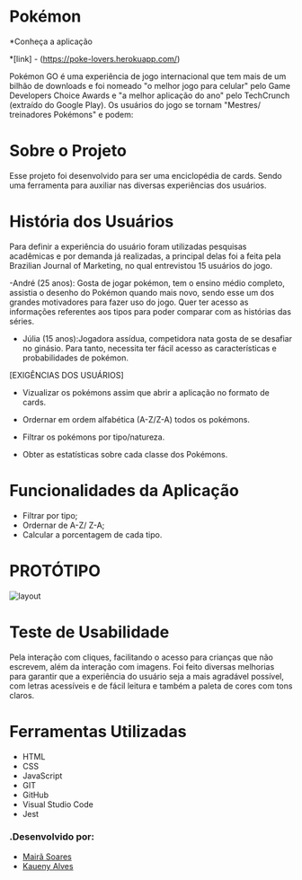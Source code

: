 # Pokémon

*Conheça a aplicação

*[link] - (https://poke-lovers.herokuapp.com/)

​Pokémon GO é uma experiência de jogo internacional que tem mais de um bilhão de
downloads e foi nomeado "o melhor jogo para celular" pelo Game Developers Choice
Awards e "a melhor aplicação do ano" pelo TechCrunch (extraído do Google Play).
Os usuários do jogo se tornam "Mestres/ treinadores Pokémons" e podem:

# Sobre o Projeto
Esse projeto foi desenvolvido para ser uma enciclopédia de cards. Sendo uma ferramenta
para auxiliar nas diversas experiências dos usuários.

# História dos Usuários
Para definir a experiência do usuário foram utilizadas pesquisas acadêmicas e por demanda já realizadas, a principal delas foi a feita pela Brazilian Journal of Marketing, no qual entrevistou 15 usuários do jogo.

-André (25 anos): Gosta de jogar pokémon, tem o ensino médio completo, assistia o desenho do Pokémon quando mais novo, sendo esse um dos grandes motivadores para fazer uso do jogo. Quer ter acesso as informações referentes aos tipos para poder comparar com as histórias das séries.

- Júlia (15 anos):Jogadora assídua, competidora nata gosta de se desafiar no ginásio. Para tanto, necessita ter fácil acesso as características e probabilidades de pokémon.

[EXIGÊNCIAS DOS USUÁRIOS]
- Vizualizar os pokémons assim que abrir a aplicação no formato de cards.

- Ordernar em ordem alfabética (A-Z/Z-A) todos os pokémons.

- Filtrar os pokémons por tipo/natureza.

- Obter as estatísticas sobre cada classe dos Pokémons.

# Funcionalidades da Aplicação

* Filtrar por tipo;
* Ordernar de A-Z/ Z-A;
* Calcular a porcentagem de cada tipo.

# PROTÓTIPO
![layout](src/img/protótipo.jpeg)

# Teste de Usabilidade
Pela interação com cliques, facilitando o acesso para crianças que não escrevem, além da interação com imagens.
Foi feito diversas  melhorias para garantir que a experiência do usuário seja a mais agradável possível, com letras acessíveis e de fácil leitura e também a paleta de cores com tons claros.

# Ferramentas Utilizadas

* HTML
* CSS
* JavaScript
* GIT
* GitHub
* Visual Studio Code
* Jest

### .Desenvolvido por:

*  [Mairã Soares](https://github.com/MairaSoares)
*  [Kaueny Alves](https://github.com/Kaueny-Alves)
